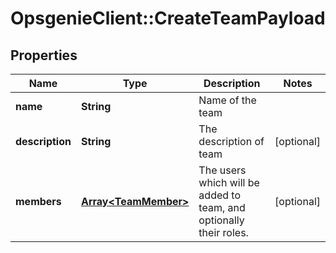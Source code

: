 # OpsgenieClient::CreateTeamPayload

## Properties
Name | Type | Description | Notes
------------ | ------------- | ------------- | -------------
**name** | **String** | Name of the team | 
**description** | **String** | The description of team | [optional] 
**members** | [**Array&lt;TeamMember&gt;**](TeamMember.md) | The users which will be added to team, and optionally their roles. | [optional] 


